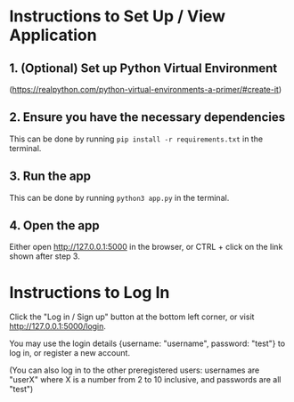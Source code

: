 # Instructions to Set Up / View Application

## 1. (Optional) Set up Python Virtual Environment

(https://realpython.com/python-virtual-environments-a-primer/#create-it)

## 2. Ensure you have the necessary dependencies

This can be done by running `pip install -r requirements.txt` in the terminal.

## 3. Run the app

This can be done by running `python3 app.py` in the terminal.

## 4. Open the app

Either open http://127.0.0.1:5000 in the browser, or CTRL + click on the link shown after step 3.

# Instructions to Log In

Click the "Log in / Sign up" button at the bottom left corner, or visit http://127.0.0.1:5000/login.

You may use the login details {username: "username", password: "test"} to log in, or register a new account.

(You can also log in to the other preregistered users: usernames are "userX" where X is a number from 2 to 10 inclusive, and passwords are all "test")